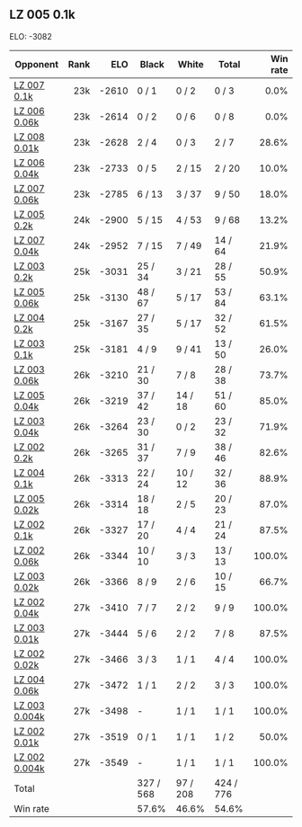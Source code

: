 ## LZ 005 0.1k ##

ELO: -3082

Opponent | Rank | ELO | Black | White | Total | Win rate
---------|-----:|----:|-------|-------|-------|-------:
[LZ 007 0.1k](LZ%20007%200.1k.md) | 23k | -2610 | 0 / 1 | 0 / 2 | 0 / 3 | 0.0%
[LZ 006 0.06k](LZ%20006%200.06k.md) | 23k | -2614 | 0 / 2 | 0 / 6 | 0 / 8 | 0.0%
[LZ 008 0.01k](LZ%20008%200.01k.md) | 23k | -2628 | 2 / 4 | 0 / 3 | 2 / 7 | 28.6%
[LZ 006 0.04k](LZ%20006%200.04k.md) | 23k | -2733 | 0 / 5 | 2 / 15 | 2 / 20 | 10.0%
[LZ 007 0.06k](LZ%20007%200.06k.md) | 23k | -2785 | 6 / 13 | 3 / 37 | 9 / 50 | 18.0%
[LZ 005 0.2k](LZ%20005%200.2k.md) | 24k | -2900 | 5 / 15 | 4 / 53 | 9 / 68 | 13.2%
[LZ 007 0.04k](LZ%20007%200.04k.md) | 24k | -2952 | 7 / 15 | 7 / 49 | 14 / 64 | 21.9%
[LZ 003 0.2k](LZ%20003%200.2k.md) | 25k | -3031 | 25 / 34 | 3 / 21 | 28 / 55 | 50.9%
[LZ 005 0.06k](LZ%20005%200.06k.md) | 25k | -3130 | 48 / 67 | 5 / 17 | 53 / 84 | 63.1%
[LZ 004 0.2k](LZ%20004%200.2k.md) | 25k | -3167 | 27 / 35 | 5 / 17 | 32 / 52 | 61.5%
[LZ 003 0.1k](LZ%20003%200.1k.md) | 25k | -3181 | 4 / 9 | 9 / 41 | 13 / 50 | 26.0%
[LZ 003 0.06k](LZ%20003%200.06k.md) | 26k | -3210 | 21 / 30 | 7 / 8 | 28 / 38 | 73.7%
[LZ 005 0.04k](LZ%20005%200.04k.md) | 26k | -3219 | 37 / 42 | 14 / 18 | 51 / 60 | 85.0%
[LZ 003 0.04k](LZ%20003%200.04k.md) | 26k | -3264 | 23 / 30 | 0 / 2 | 23 / 32 | 71.9%
[LZ 002 0.2k](LZ%20002%200.2k.md) | 26k | -3265 | 31 / 37 | 7 / 9 | 38 / 46 | 82.6%
[LZ 004 0.1k](LZ%20004%200.1k.md) | 26k | -3313 | 22 / 24 | 10 / 12 | 32 / 36 | 88.9%
[LZ 005 0.02k](LZ%20005%200.02k.md) | 26k | -3314 | 18 / 18 | 2 / 5 | 20 / 23 | 87.0%
[LZ 002 0.1k](LZ%20002%200.1k.md) | 26k | -3327 | 17 / 20 | 4 / 4 | 21 / 24 | 87.5%
[LZ 002 0.06k](LZ%20002%200.06k.md) | 26k | -3344 | 10 / 10 | 3 / 3 | 13 / 13 | 100.0%
[LZ 003 0.02k](LZ%20003%200.02k.md) | 26k | -3366 | 8 / 9 | 2 / 6 | 10 / 15 | 66.7%
[LZ 002 0.04k](LZ%20002%200.04k.md) | 27k | -3410 | 7 / 7 | 2 / 2 | 9 / 9 | 100.0%
[LZ 003 0.01k](LZ%20003%200.01k.md) | 27k | -3444 | 5 / 6 | 2 / 2 | 7 / 8 | 87.5%
[LZ 002 0.02k](LZ%20002%200.02k.md) | 27k | -3466 | 3 / 3 | 1 / 1 | 4 / 4 | 100.0%
[LZ 004 0.06k](LZ%20004%200.06k.md) | 27k | -3472 | 1 / 1 | 2 / 2 | 3 / 3 | 100.0%
[LZ 003 0.004k](LZ%20003%200.004k.md) | 27k | -3498 | - | 1 / 1 | 1 / 1 | 100.0%
[LZ 002 0.01k](LZ%20002%200.01k.md) | 27k | -3519 | 0 / 1 | 1 / 1 | 1 / 2 | 50.0%
[LZ 002 0.004k](LZ%20002%200.004k.md) | 27k | -3549 | - | 1 / 1 | 1 / 1 | 100.0%
Total | | | 327 / 568 | 97 / 208 | 424 / 776 | 
Win rate| | | 57.6% | 46.6% | 54.6% | 
